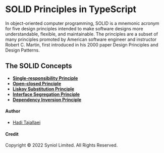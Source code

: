 # SOLID Principles in TypeScript
In object-oriented computer programming, SOLID is a mnemonic acronym for 
five design principles intended to make software designs more understandable, 
flexible, and maintainable. The principles are a subset of many principles 
promoted by American software engineer and instructor Robert C. Martin, 
first introduced in his 2000 paper Design Principles and Design Patterns.


## The SOLID Concepts

 * [__Single-responsibility Principle__](https://github.com/syniol/solid-principles-ts/tree/main/src/single-responsibility)
 * [__Open–closed Principle__](https://github.com/syniol/solid-principles-ts/tree/main/src/open-closed)
 * [__Liskov Substitution Principle__](https://github.com/syniol/solid-principles-ts/tree/main/src/liskov-substitution)
 * [__Interface Segregation Principle__](https://github.com/syniol/solid-principles-ts/tree/main/src/interface-segregation)
 * [__Dependency Inversion Principle__](https://github.com/syniol/solid-principles-ts/tree/main/src/dependency-inversion)


#### Author

 * [Hadi Tajallaei](mailto:hadi@syniol.com)


#### Credit
Copyright &copy; 2022 Syniol Limited. All Rights Reserved.